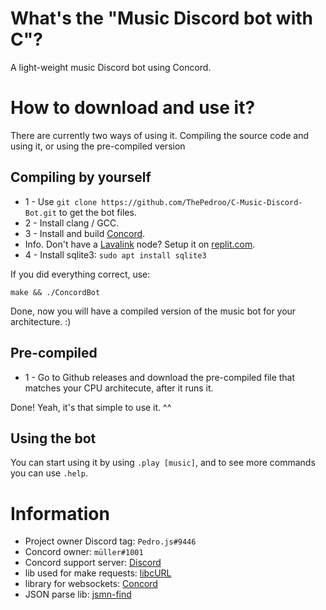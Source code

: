 # What's the "Music Discord bot with C"?

A light-weight music Discord bot using Concord.

# How to download and use it?

There are currently two ways of using it. Compiling the source code and using it, or using the pre-compiled version

## Compiling by yourself

* 1 - Use `git clone https://github.com/ThePedroo/C-Music-Discord-Bot.git` to get the bot files.
* 2 - Install clang / GCC.
* 3 - Install and build [Concord](https://github.com/Cogmasters/concord).
* Info. Don't have a [Lavalink](https://github.com/freyacodes/Lavalink) node? Setup it on [replit.com](https://replit.com/).
* 4 - Install sqlite3: `sudo apt install sqlite3`

If you did everything correct, use: 
```
make && ./ConcordBot
```

Done, now you will have a compiled version of the music bot for your architecture. :)

## Pre-compiled 

* 1 - Go to Github releases and download the pre-compiled file that matches your CPU architecute, after it runs it.

Done! Yeah, it's that simple to use it. ^^

## Using the bot

You can start using it by using `.play [music]`, and to see more commands you can use `.help`.
  
# Information
 
 * Project owner Discord tag: `Pedro.js#9446`
 * Concord owner: `müller#1001`
 * Concord support server: [Discord](https://discord.gg/YcaK3puy49)
 * lib used for make requests: [libcURL](https://curl.se/libcurl/c/)
 * library for websockets: [Concord](https://github.com/Cogmasters/concord)
 * JSON parse lib: [jsmn-find](https://github.com/lcsmuller/jsmn-find)
